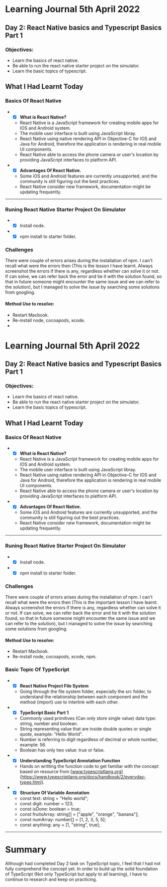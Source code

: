 # Learning Journal 5th April 2022
## Day 2: React Native basics and Typescript Basics Part 1
### Objectives:
* Learn the basics of react native.
* Be able to run the react native starter project on the simulator.
* Learn the basic topics of typescript. 
## What I Had Learnt Today
### Basics Of React Native 
* - [x] **What is React Native?**
  * React Native is a JavaScript framework for creating mobile apps for IOS and Android system.
  * The mobile user interface is built using JavaScript libray.
  * React Native using native rendering API in Objective-C for IOS and Java for Android, therefore the application is rendering in real mobile UI components.
  * React Native able to access the phone camera or user's location by providing JavaScript interfaces to platform API.
* - [x] **Advantages Of React Native.**
  * Some iOS and Android features are currently unsupported, and the community is still figuring out the best practices.
  * React Native consider new framework, documentation might be updating frequently.
---
### Runing React Native Starter Project On Simulator
* - [x] Install node.
* - [x] npm install to starter folder.
### Challenges
There were couple of errors arises during the installation of npm. I can't recall what were the errors then (This is the lesson I have learnt. Always screenshot the errors if there is any, regardless whether can solve it or not. If can solve, we can refer back the error and tie it with the solution found, so that in future someone might encounter the same issue and we can refer to the solution), but I managed to solve the issue by searching some solutions from googling. 
#### Method Use to resolve:
* Restart Macbook.
* Re-install node, cocoapods, xcode.
* 
# Learning Journal 5th April 2022
## Day 2: React Native basics and Typescript Basics Part 1
### Objectives:
* Learn the basics of react native.
* Be able to run the react native starter project on the simulator.
* Learn the basic topics of typescript. 
## What I Had Learnt Today
### Basics Of React Native 
* - [x] **What is React Native?**
  * React Native is a JavaScript framework for creating mobile apps for IOS and Android system.
  * The mobile user interface is built using JavaScript libray.
  * React Native using native rendering API in Objective-C for IOS and Java for Android, therefore the application is rendering in real mobile UI components.
  * React Native able to access the phone camera or user's location by providing JavaScript interfaces to platform API.
* - [x] **Advantages Of React Native.**
  * Some iOS and Android features are currently unsupported, and the community is still figuring out the best practices.
  * React Native consider new framework, documentation might be updating frequently.
---
### Runing React Native Starter Project On Simulator
* - [x] Install node.
* - [x] npm install to starter folder.
### Challenges
There were couple of errors arises during the installation of npm. I can't recall what were the errors then (This is the important lesson I have learnt. Always screenshot the errors if there is any, regardless whether can solve it or not. If can solve, we can refer back the error and tie it with the solution found, so that in future someone might encounter the same issue and we can refer to the solution), but I managed to solve the issue by searching some solutions from googling. 
#### Method Use to resolve:
* Restart Macbook.
* Re-install node, cocoapods, xcode, npm.
### Basic Topic Of TypeScript
* - [x] **React Native Project File System**
  * Going through the file system folder, especially the src folder, to understand the relationship between each component and the method (import) use to interlink with each other.
* - [x] **TypeScript Basic Part 1**
  * Commonly used primitives (Can only store single value) data type: string, number and boolean.
  * String representing value that are inside double quotes or single quote, example: "Hello World".
  * Number is referring to digit regardless of decimal or whole number, example: 56.
  * Boolean has only two value: true or false.
* - [x] **Understanding TypeScript Annotation Function**
  * Hands on writting the function code to get familiar with the concept based on resource from [www.typescriptlang.org](https://www.typescriptlang.org/docs/handbook/2/everyday-types.html).
* - [x] **Structure Of Variable Annotation**
  * const text: string = "Hello world";
  * const digit: number = 123;
  * const isDone: boolean = true;
  * const fruitsArray: string[] = ["apple", "orange", "banana"];
  * const numArray: number[] = [1, 2, 3, 5, 5];
  * const anything: any = [1, "string", true]; 
---
# Summary
Although had completed Day 2 task on TypeScript topic, I feel that I had not fully comprehend the concept yet. In order to build up the solid foundation of TypeScript (Not only TypeScript but apply to all learning), I have to continue to research and keep on practicing. 


